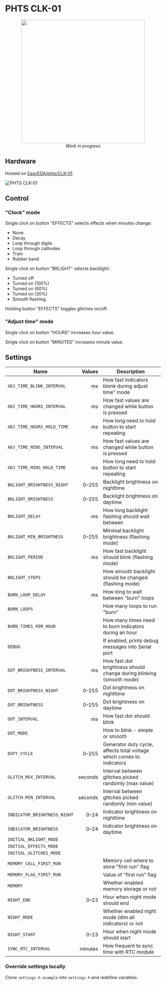 # PHTS CLK-01

<center><image width="400" src="https://image.easyeda.com/pullimage/eZfHBXqBWeyuq8u5oUy41QWFKAyJxHvFhsioJCOD.jpeg"></center>

<center><i>Work in progress</i></center>

## Hardware

Hosted on [EasyEDA/phts/CLK-01].

![PHTS CLK-01](https://image.easyeda.com/documents/f8e8fa42a9a74f4194dbb38830f3f9a2.png)

## Control

### "Clock" mode

Single click on button "EFFECTS" selects effects when minutes change:

- None
- Decay
- Loop through digits
- Loop through cathodes
- Train
- Rubber band

Single click on button "BKLIGHT" selects backlight:

- Turned off
- Turned on (100%)
- Turned on (60%)
- Turned on (30%)
- Smooth flashing

Holding button "EFFECTS" toggles glitches on/off.

### "Adjust time" mode

Single click on button "HOURS" increases hour value.

Single click on button "MINUTES" increases minute value.

## Settings

| Name                         |      Values | Description                                                           |
| ---------------------------- | ----------: | --------------------------------------------------------------------- |
| `ADJ_TIME_BLINK_INTERVAL`    |          ms | How fast indicators blonk during adjust time" mode                    |
| `ADJ_TIME_HOURS_INTERVAL`    |          ms | How fast values are changed while button is pressed                   |
| `ADJ_TIME_HOURS_HOLD_TIME`   |          ms | How long need to hold button to start repeating                       |
| `ADJ_TIME_MINS_INTERVAL`     |          ms | How fast values are changed while button is pressed                   |
| `ADJ_TIME_MINS_HOLD_TIME`    |          ms | How long need to hold button to start repeating                       |
| `BKLIGHT_BRIGHTNESS_NIGHT`   | 0&ndash;255 | Backlight brightness on nighttime                                     |
| `BKLIGHT_BRIGHTNESS`         | 0&ndash;255 | Backlight brightness on daytime                                       |
| `BKLIGHT_DELAY`              |          ms | How long backlight flashing should wait between                       |
| `BKLIGHT_MIN_BRIGHTNESS`     | 0&ndash;255 | Minimal backlight brightness (flashing mode)                          |
| `BKLIGHT_PERIOD`             |          ms | How fast backlight should blink (flashing mode)                       |
| `BKLIGHT_STEPS`              |             | How smooth backlight should be changed (flashing mode)                |
| `BURN_LOOP_DELAY`            |          ms | How long to wait between "burn" loops                                 |
| `BURN_LOOPS`                 |             | How many loops to run "burn"                                          |
| `BURN_TIMES_PER_HOUR`        |             | How many times need to burn indicators during an hour                 |
| `DEBUG`                      |             | If enabled, prints debug messages into Serial port                    |
| `DOT_BRIGHTNESS_INTERVAL`    |          ms | How fast dot brightness should change during blinking (smooth mode)   |
| `DOT_BRIGHTNESS_NIGHT`       | 0&ndash;255 | Dot brightness on nighttime                                           |
| `DOT_BRIGHTNESS`             | 0&ndash;255 | Dot brightness on daytime                                             |
| `DOT_INTERVAL`               |          ms | How fast dot should blink                                             |
| `DOT_MODE`                   |             | How to blink - simple or smooth                                       |
| `DUTY_CYCLE`                 | 0&ndash;255 | Generator duty cycle, affects total voltage which comes to indicators |
| `GLITCH_MAX_INTERVAL`        |     seconds | Interval between glitches picked randomly (max value)                 |
| `GLITCH_MIN_INTERVAL`        |     seconds | Interval between glitches picked randomly (min value)                 |
| `INDICATOR_BRIGHTNESS_NIGHT` |  0&ndash;24 | Indicator brightness on nighttime                                     |
| `INDICATOR_BRIGHTNESS`       |  0&ndash;24 | Indicator brightness on daytime                                       |
| `INITIAL_BKLIGHT_MODE`       |             |                                                                       |
| `INITIAL_EFFECTS_MODE`       |             |                                                                       |
| `INITIAL_GLITCHES_MODE`      |             |                                                                       |
| `MEMORY_CELL_FIRST_RUN`      |             | Memory cell where to store "first run" flag                           |
| `MEMORY_FLAG_FIRST_RUN`      |             | Value of "first run" flag                                             |
| `MEMORY`                     |             | Whether enabled memory storage or not                                 |
| `NIGHT_END`                  |  0&ndash;23 | Hour when night mode should end                                       |
| `NIGHT_MODE`                 |             | Whether enabled night mode (dim all indicators) or not                |
| `NIGHT_START`                |  0&ndash;23 | Hour when night mode should start                                     |
| `SYNC_RTC_INTERVAL`          |     minutes | How frequent to sync time with RTC module                             |

### Override settings locally

Clone `settings.h.example` into `settings.h` and redefine variables.

[easyeda/phts/clk-01]: https://oshwlab.com/phts/CLK-01
